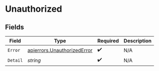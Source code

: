 # Unauthorized


## Fields

| Field                                                                      | Type                                                                       | Required                                                                   | Description                                                                |
| -------------------------------------------------------------------------- | -------------------------------------------------------------------------- | -------------------------------------------------------------------------- | -------------------------------------------------------------------------- |
| `Error`                                                                    | [apierrors.UnauthorizedError](../../models/apierrors/unauthorizederror.md) | :heavy_check_mark:                                                         | N/A                                                                        |
| `Detail`                                                                   | *string*                                                                   | :heavy_check_mark:                                                         | N/A                                                                        |